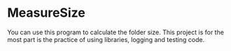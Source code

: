 # MeasureSize
You can use this program to calculate the folder size.
This project is for the most part is the practice of using libraries, logging and testing code.
